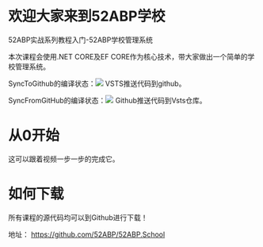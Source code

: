 # 欢迎大家来到52ABP学校
52ABP实战系列教程入门-52ABP学校管理系统  

本次课程会使用.NET CORE及EF CORE作为核心技术，带大家做出一个简单的学校管理系统。

SyncToGithub的编译状态：[<img src="https://52abp.visualstudio.com/_apis/public/build/definitions/ca83ba7d-c1a1-4c51-b7e2-d889c38e3d13/3/badge">](https://52abp.visualstudio.com/_apis/public/build/definitions/ca83ba7d-c1a1-4c51-b7e2-d889c38e3d13/3/badge)
 VSTS推送代码到github。



SyncFromGitHub的编译状态：[<img src="https://52abp.visualstudio.com/_apis/public/build/definitions/ca83ba7d-c1a1-4c51-b7e2-d889c38e3d13/4/badge">](https://52abp.visualstudio.com/_apis/public/build/definitions/ca83ba7d-c1a1-4c51-b7e2-d889c38e3d13/4/badge)
Github推送代码到Vsts仓库。

# 从0开始

这可以跟着视频一步一步的完成它。


# 如何下载

 所有课程的源代码均可以到Github进行下载！

 地址： https://github.com/52ABP/52ABP.School



